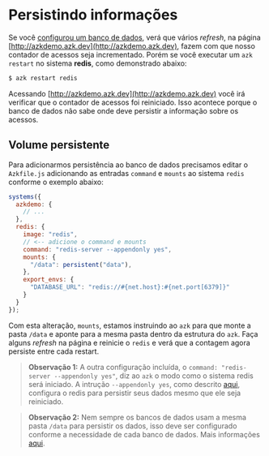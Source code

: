 # Persistindo informações

Se você [configurou um banco de dados](database.md), verá que vários _refresh_, na página [http://azkdemo.azk.dev](http://azkdemo.azk.dev), fazem com que nosso contador de acessos seja incrementado. Porém se você executar um `azk restart` no sistema __redis__, como demonstrado abaixo:

```bash
$ azk restart redis
```

Acessando [http://azkdemo.azk.dev](http://azkdemo.azk.dev) você irá verificar que o contador de acessos foi reiniciado. Isso acontece porque o banco de dados não sabe onde deve persistir a informação sobre os acessos.

## Volume persistente

Para adicionarmos persistência ao banco de dados precisamos editar o `Azkfile.js` adicionando as entradas `command` e `mounts` ao sistema `redis` conforme o exemplo abaixo:

```js
systems({
  azkdemo: {
    // ...
  },
  redis: {
    image: "redis",
    // <-- adicione o command e mounts
    command: "redis-server --appendonly yes",
    mounts: {
      "/data": persistent("data"),
    },
    export_envs: {
      "DATABASE_URL": "redis://#{net.host}:#{net.port[6379]}"
    }
  }
});
```

Com esta alteração, `mounts`, estamos instruindo ao `azk` para que monte a pasta `/data` e aponte para a mesma pasta dentro da estrutura do `azk`. Faça alguns _refresh_ na página e reinicie o `redis` e verá que a contagem agora persiste entre cada restart.

> **Observação 1:** A outra configuração incluída, o `command: "redis-server --appendonly yes"`, diz ao `azk` o modo como o sistema redis será iniciado. A intrução `--appendonly yes`, como descrito [aqui](http://redis.io/topics/persistence), configura o redis para persistir seus dados mesmo que ele seja reiniciado.

> **Observação 2:** Nem sempre os bancos de dados usam a mesma pasta `/data` para persistir os dados, isso deve ser configurado conforme a necessidade de cada banco de dados. Mais informações [aqui]().

